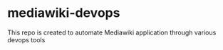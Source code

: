 # mediawiki-devops
This repo is created to automate Mediawiki application through various devops tools
